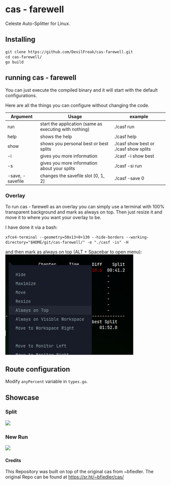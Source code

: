 # cas - farewell

Celeste Auto-Splitter for Linux.

## Installing

```
git clone https://github.com/DevilFreak/cas-farewell.git
cd cas-farewell/
go build
```

## running cas - farewell

You can just execute the compiled binary and it will start with the default configurations.

Here are all the things you can configure without changing the code.

| Argument | Usage                                 | example |
| -------- | ------------------------------------- | ------- |
| run      | start the application (same as executing with nothing)| ./casf run       |
| help     | shows the help                                      | ./casf help       |
| show     | shows you personal best or best splits              | ./casf show best or ./casf show splits    |
| -i       | gives you more information                          | ./casf -i show best    |
| -s       | gives you more information about your splits        | ./casf -si run    |
| -save, -savefile| changes the savefile slot [0, 1, 2]       | ./casf -save 0    |

### Overlay

To run cas - farewell as an overlay you can simply use a terminal with 100% transparent background and mark as always on top. Then just resize it and move it to where you want your overlay to be.

I have done it via a bash:
```
xfce4-terminal --geometry=50x13+0+130 --hide-borders --working-directory="$HOME/git/cas-farewell/" -e "./casf -is" -H
```

and then mark as always on top (ALT + Spacebar to open menu):
![](example/terminal.png)

## Route configuration

Modify `anyPercent` variable in `types.go`.

## Showcase

### Split

![](example/split.gif)

### New Run

![](example/autodelete.gif)


#### Credits

This Repository was built on top of the original cas from ~bfiedler.
The original Repo can be found at https://sr.ht/~bfiedler/cas/
